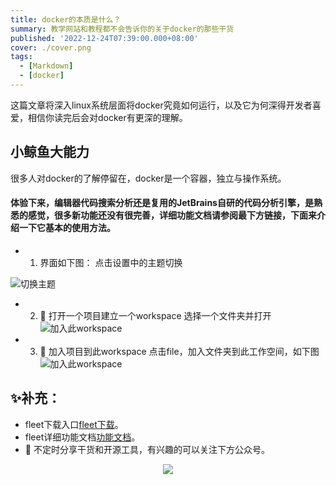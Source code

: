 ```yaml
---
title: docker的本质是什么？
summary: 教学网站和教程都不会告诉你的关于docker的那些干货
published: '2022-12-24T07:39:00.000+08:00'
cover: ./cover.png
tags:
  - [Markdown]
  - [docker]
---
```

这篇文章将深入linux系统层面将docker究竟如何运行，以及它为何深得开发者喜爱，相信你读完后会对docker有更深的理解。

## 小鲸鱼大能力

很多人对docker的了解停留在，docker是一个容器，独立与操作系统。
#### 体验下来，编辑器代码搜索分析还是复用的JetBrains自研的代码分析引擎，是熟悉的感觉，很多新功能还没有很完善，详细功能文档请参阅最下方链接，下面来介绍一下它基本的使用方法。

- 1. 界面如下图：
点击设置中的主题切换

![切换主题](./template.png)


- 2. 👷 打开一个项目建立一个workspace
选择一个文件夹并打开
![加入此workspace](./new.png)

- 3. 📁 加入项目到此workspace
点击file，加入文件夹到此工作空间，如下图
![加入此workspace](./add_to_workspace.png)

## ✨补充：

- fleet下载入口[fleet下载](https://www.jetbrains.com/fleet/)。
- fleet详细功能文档[功能文档](https://www.jetbrains.com/help/fleet/getting-started.html)。
- 🚀 不定时分享干货和开源工具，有兴趣的可以关注下方公众号。

<div align="center"><img src="https://my-bucket-1259813675.cos-website.ap-guangzhou.myqcloud.com/wordpress/2022/05/20220504120500968-300x300.jpg">
</div>
